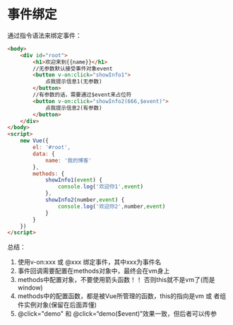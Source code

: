 # 事件绑定

通过指令语法来绑定事件：

```html
<body>
    <div id="root">
        <h1>欢迎来到{{name}}</h1>
        //无参数默认接受事件对象event
        <button v-on:click="showInfo1">
            点我提示信息1(无参数)
        </button>
        //有参数的话，需要通过$event来占位符
        <button v-on:click="showInfo2(666,$event)">
            点我提示信息2(有参数)
        </button>
    </div>
</body>
<script>
    new Vue({
        el: '#root',
        data: {
            name: '我的博客'
        },
        methods: {
            showInfo1(event) {
                console.log('欢迎你1',event)
            },
            showInfo2(number,event) {
                console.log('欢迎你2',number,event)
            }
        }
    })
</script>

```

总结：

1. 使用v-on:xxx 或 @xxx 绑定事件，其中xxx为事件名
2. 事件回调需要配置在methods对象中，最终会在vm身上
3. methods中配置对象，不要使用箭头函数！！ 否则this就不是vm了(而是window)
4. methods中的配置函数，都是被Vue所管理的函数，this的指向是vm 或 者组件实例对象(保留在后面弄懂)
5. @click="demo" 和 @click=“demo($event)”效果一致，但后者可以传参









